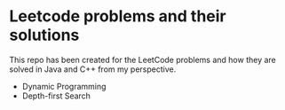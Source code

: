 # Leetcode problems and their solutions
 
This repo has been created for the LeetCode problems and how they are solved in Java and C++ from my perspective.

- Dynamic Programming
- Depth-first Search